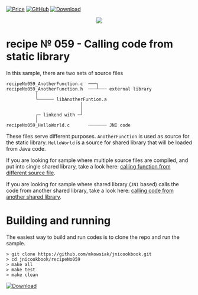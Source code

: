 [![Price](https://img.shields.io/badge/price-FREE-0098f7.svg)](https://github.com/mkowsiak/jnicookbook/blob/master/LICENSE.md)
[![GitHub](https://img.shields.io/badge/license-GPLv3-green.svg)](https://github.com/mkowsiak/jnicookbook/blob/master/LICENSE.md)
[![Download](https://img.shields.io/badge/download-click%20here-red.svg)](https://github.com/mkowsiak/jnicookbook/archive/master.zip)
<p align="center">
  <a href="http://jnicookbook.owsiak.org/"><img src="https://raw.githubusercontent.com/mkowsiak/jnicookbook/master/image/JNICookbook.png"></a>
</p>

# recipe № 059 - Calling code from static library

In this sample, there are two sets of source files

```
recipeNo059_AnotherFunction.c  ───┐ 
recipeNo059_AnotherFunction.h  ───┴─── external library
           │
           └────── libAnotherFuntion.a
                            │
                            │
           ┌─ linkend with ─┘
           │
recipeNo059_HelloWorld.c       ─────── JNI code
```

These files serve different purposes. `AnotherFunction` is used as source for the static library. `HelloWorld` is a source for shared library that will be loaded from Java code.

If you are looking for sample where multiple source files are compiled, and put into single shared library, take a look here: <a href="http://jnicookbook.owsiak.org/recipe-No-021/">calling function from different source file</a>.

If you are looking for sample where shared library (`JNI` based) calls the code from another shared library, take a look here: <a href="http://jnicookbook.owsiak.org/recipe-No-023/">calling code from another shared library</a>.

# Building and running

The easiest way to build and run codes is to clone the repo and run the sample.

    > git clone https://github.com/mkowsiak/jnicookbook.git
    > cd jnicookbook/recipeNo059
    > make all
    > make test
    > make clean
    
[![Download](https://img.shields.io/badge/download-click%20here-red.svg)](https://github.com/mkowsiak/jnicookbook/archive/master.zip)
